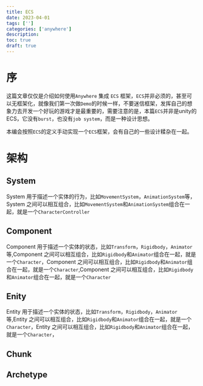 ```yaml
---
title: ECS
date: 2023-04-01
tags: ['']
categories: ['anywhere']
description: 
toc: true
draft: true
---
```




# 序

这篇文章仅仅是介绍如何使用`Anywhere` 集成 `ECS` 框架，`ECS`并非必须的，甚至可以无框架化，就像我们第一次做`Demo`的时候一样，不要迷信框架，发挥自己的想象力去开发一个好玩的游戏才是最重要的，需要注意的是，本篇`ECS`并非是unity的ECS，它没有`burst`，也没有`job system`，而是一种设计思想。

本编会按照`ECS`的定义手动实现一个`ECS`框架，会有自己的一些设计糅杂在一起。



# 架构

## System

System 用于描述一个实体的行为，比如`MovementSystem`，`AnimationSystem`等，System 之间可以相互组合，比如`MovementSystem`和`AnimationSystem`组合在一起，就是一个`CharacterController`

## Component

Component 用于描述一个实体的状态，比如`Transform`，`Rigidbody`，`Animator`等,Component 之间可以相互组合，比如`Rigidbody`和`Animator`组合在一起，就是一个`Character`，Component 之间可以相互组合，比如`Rigidbody`和`Animator`组合在一起，就是一个`Character`,Component 之间可以相互组合，比如`Rigidbody`和`Animator`组合在一起，就是一个`Character`


## Enity

Entity 用于描述一个实体的状态，比如`Transform`，`Rigidbody`，`Animator`等,Entity 之间可以相互组合，比如`Rigidbody`和`Animator`组合在一起，就是一个`Character`，Entity 之间可以相互组合，比如`Rigidbody`和`Animator`组合在一起，就是一个`Character`，


## Chunk


## Archetype



